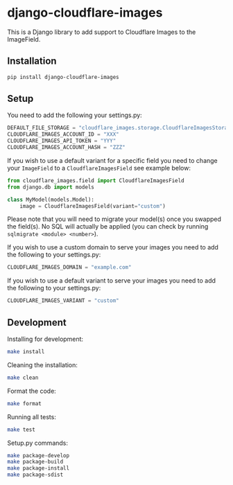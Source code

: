 # django-cloudflare-images

This is a Django library to add support to Cloudflare Images to the ImageField.

## Installation

```sh
pip install django-cloudflare-images
```

## Setup

You need to add the following your settings.py:

```python
DEFAULT_FILE_STORAGE = "cloudflare_images.storage.CloudflareImagesStorage"
CLOUDFLARE_IMAGES_ACCOUNT_ID = "XXX"
CLOUDFLARE_IMAGES_API_TOKEN = "YYY"
CLOUDFLARE_IMAGES_ACCOUNT_HASH = "ZZZ"
```

If you wish to use a default variant for a specific field you need to change your `ImageField` to a `CloudflareImagesField` see example below:

```python
from cloudflare_images.field import CloudflareImagesField
from django.db import models

class MyModel(models.Model):
    image = CloudflareImagesField(variant="custom")


```

Please note that you will need to migrate your model(s) once you swapped the field(s). No SQL will actually be applied (you can check by running `sqlmigrate <module> <number>`).

If you wish to use a custom domain to serve your images you need to add the following to your settings.py:

```python
CLOUDFLARE_IMAGES_DOMAIN = "example.com"

```

If you wish to use a default variant to serve your images you need to add the following to your settings.py:

```python
CLOUDFLARE_IMAGES_VARIANT = "custom"
```

## Development

Installing for development:

```sh
make install
```

Cleaning the installation:

```sh
make clean
```

Format the code:

```sh
make format
```

Running all tests:

```sh
make test
```

Setup.py commands:

```sh
make package-develop
make package-build
make package-install
make package-sdist
```
